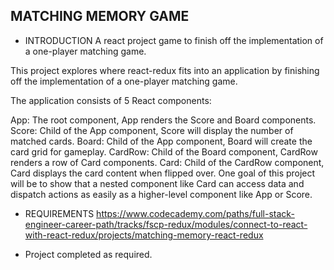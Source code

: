 ## MATCHING MEMORY GAME

* INTRODUCTION
A react project game to finish off the implementation of a one-player matching game.

This project explores where react-redux fits into an application by finishing off the implementation of a one-player matching game.

The application consists of 5 React components:

App: The root component, App renders the Score and Board components.
Score: Child of the App component, Score will display the number of matched cards.
Board: Child of the App component, Board will create the card grid for gameplay.
CardRow: Child of the Board component, CardRow renders a row of Card components.
Card: Child of the CardRow component, Card displays the card content when flipped over.
One goal of this project will be to show that a nested component like Card can access data and dispatch actions as easily as a higher-level component like App or Score.

* REQUIREMENTS
https://www.codecademy.com/paths/full-stack-engineer-career-path/tracks/fscp-redux/modules/connect-to-react-with-react-redux/projects/matching-memory-react-redux

* Project completed as required.